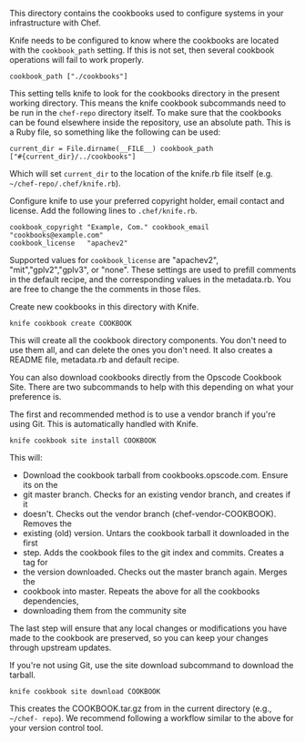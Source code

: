 This directory contains the cookbooks used to configure systems in your
infrastructure with Chef.

Knife needs to be configured to know where the cookbooks are located with the
`cookbook_path` setting. If this is not set, then several cookbook operations
will fail to work properly.

    cookbook_path ["./cookbooks"]

This setting tells knife to look for the cookbooks directory in the present
working directory. This means the knife cookbook subcommands need to be run in
the `chef-repo` directory itself. To make sure that the cookbooks can be found
elsewhere inside the repository, use an absolute path. This is a Ruby file, so
something like the following can be used:

    current_dir = File.dirname(__FILE__) cookbook_path
    ["#{current_dir}/../cookbooks"]

Which will set `current_dir` to the location of the knife.rb file itself (e.g.
`~/chef-repo/.chef/knife.rb`).

Configure knife to use your preferred copyright holder, email contact and
license. Add the following lines to `.chef/knife.rb`.

    cookbook_copyright "Example, Com." cookbook_email "cookbooks@example.com"
    cookbook_license   "apachev2"

Supported values for `cookbook_license` are "apachev2", "mit","gplv2","gplv3",
or "none". These settings are used to prefill comments in the default recipe,
and the corresponding values in the metadata.rb. You are free to change the the
comments in those files.

Create new cookbooks in this directory with Knife.

    knife cookbook create COOKBOOK

This will create all the cookbook directory components. You don't need to use
them all, and can delete the ones you don't need. It also creates a README file,
metadata.rb and default recipe.

You can also download cookbooks directly from the Opscode Cookbook Site. There
are two subcommands to help with this depending on what your preference is.

The first and recommended method is to use a vendor branch if you're using Git.
This is automatically handled with Knife.

    knife cookbook site install COOKBOOK

This will:

* Download the cookbook tarball from cookbooks.opscode.com. Ensure its on the
* git master branch. Checks for an existing vendor branch, and creates if it
* doesn't. Checks out the vendor branch (chef-vendor-COOKBOOK). Removes the
* existing (old) version. Untars the cookbook tarball it downloaded in the first
* step. Adds the cookbook files to the git index and commits. Creates a tag for
* the version downloaded. Checks out the master branch again. Merges the
* cookbook into master. Repeats the above for all the cookbooks dependencies,
* downloading them from the community site

The last step will ensure that any local changes or modifications you have made
to the cookbook are preserved, so you can keep your changes through upstream
updates.

If you're not using Git, use the site download subcommand to download the
tarball.

    knife cookbook site download COOKBOOK

This creates the COOKBOOK.tar.gz from in the current directory (e.g., `~/chef-
repo`). We recommend following a workflow similar to the above for your version
control tool.
